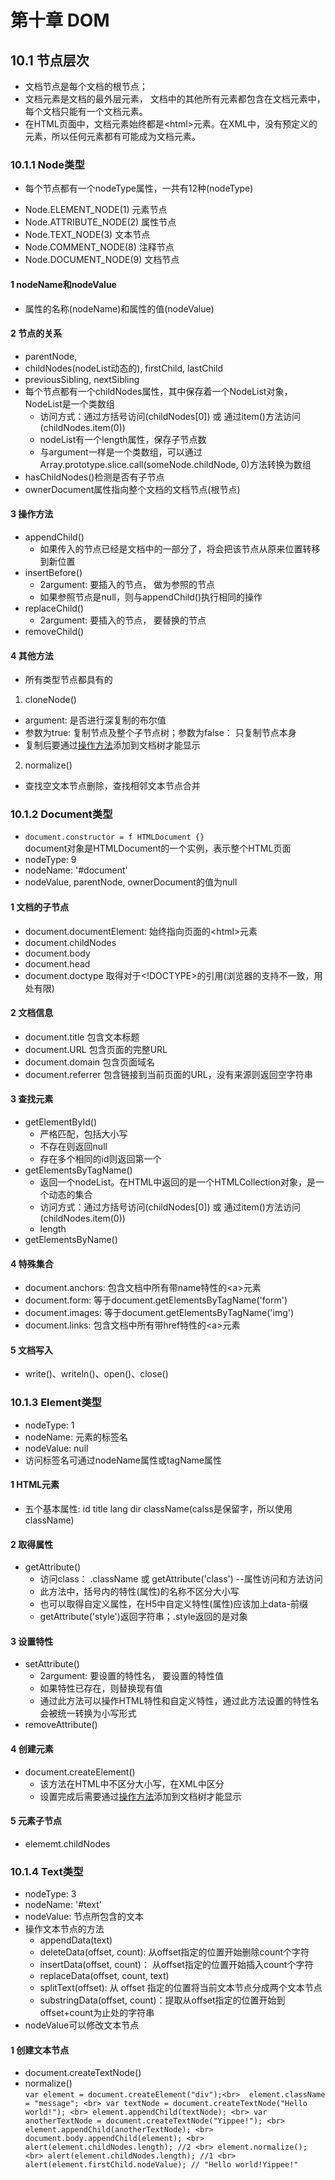 # 第十章 DOM
## 10.1 节点层次
- 文档节点是每个文档的根节点；
- 文档元素是文档的最外层元素， 文档中的其他所有元素都包含在文档元素中，每个文档只能有一个文档元素。
- 在HTML页面中，文档元素始终都是\<html\>元素。在XML中，没有预定义的元素，所以任何元素都有可能成为文档元素。

### 10.1.1 Node类型
- 每个节点都有一个nodeType属性，一共有12种(nodeType)
* Node.ELEMENT_NODE(1)  元素节点
* Node.ATTRIBUTE_NODE(2)  属性节点
* Node.TEXT_NODE(3)  文本节点
* Node.COMMENT_NODE(8)  注释节点
* Node.DOCUMENT_NODE(9)  文档节点
#### 1 nodeName和nodeValue
- 属性的名称(nodeName)和属性的值(nodeValue)
#### 2 节点的关系
- parentNode, 
- childNodes(nodeList动态的), firstChild, lastChild
- previousSibling, nextSibling
- 每个节点都有一个childNodes属性，其中保存着一个NodeList对象，NodeList是一个类数组
  - 访问方式：通过方括号访问(childNodes[0]) 或 通过item()方法访问(childNodes.item(0))
  - nodeList有一个length属性，保存子节点数
  - 与argument一样是一个类数组，可以通过Array.prototype.slice.call(someNode.childNode, 0)方法转换为数组
- hasChildNodes()检测是否有子节点
- ownerDocument属性指向整个文档的文档节点(根节点)
#### 3 操作方法 <a name='操作方法'></a>
- appendChild()
  - 如果传入的节点已经是文档中的一部分了，将会把该节点从原来位置转移到新位置
- insertBefore()
  - 2argument: 要插入的节点， 做为参照的节点
  - 如果参照节点是null，则与appendChild()执行相同的操作
- replaceChild()
  - 2argument: 要插入的节点， 要替换的节点
- removeChild()
#### 4 其他方法
- 所有类型节点都具有的 
1. cloneNode()
  - argument: 是否进行深复制的布尔值
  - 参数为true: 复制节点及整个子节点树；参数为false： 只复制节点本身
  - 复制后要通过<a href="#操作方法">操作方法</a>添加到文档树才能显示
2. normalize()
- 查找空文本节点删除，查找相邻文本节点合并

### 10.1.2 Document类型
- `document.constructor = f HTMLDocument {}`<br>document对象是HTMLDocument的一个实例，表示整个HTML页面
- nodeType: 9
- nodeName: '#document'
- nodeValue, parentNode, ownerDocument的值为null
#### 1 文档的子节点
- document.documentElement: 始终指向页面的\<html\>元素
- document.childNodes
- document.body
- document.head
- document.doctype 取得对于\<!DOCTYPE\>的引用(浏览器的支持不一致，用处有限)
#### 2 文档信息
- document.title  包含文本标题
- document.URL  包含页面的完整URL
- document.domain  包含页面域名
- document.referrer  包含链接到当前页面的URL，没有来源则返回空字符串
#### 3 查找元素
- getElementById()
  - 严格匹配，包括大小写
  - 不存在则返回null
  - 存在多个相同的id则返回第一个
- getElementsByTagName()
  - 返回一个nodeList。在HTML中返回的是一个HTMLCollection对象，是一个动态的集合
  - 访问方式：通过方括号访问(childNodes[0]) 或 通过item()方法访问(childNodes.item(0))
  - length
- getElementsByName()
#### 4 特殊集合
- document.anchors: 包含文档中所有带name特性的\<a\>元素
- document.form: 等于document.getElementsByTagName('form')
- document.images: 等于document.getElementsByTagName('img')
- document.links: 包含文档中所有带href特性的\<a\>元素
#### 5 文档写入
- write()、writeln()、open()、close()

### 10.1.3 Element类型
- nodeType: 1
- nodeName: 元素的标签名
- nodeValue: null
- 访问标签名可通过nodeName属性或tagName属性
#### 1 HTML元素
- 五个基本属性: id title lang dir className(calss是保留字，所以使用className)
#### 2 取得属性
- getAttribute()
  - 访问class： .className 或 getAttribute('class')  --属性访问和方法访问
  - 此方法中，括号内的特性(属性)的名称不区分大小写
  - 也可以取得自定义属性，在H5中自定义特性(属性)应该加上data-前缀
  - getAttribute('style')返回字符串；.style返回的是对象
#### 3 设置特性
- setAttribute()
  - 2argument: 要设置的特性名， 要设置的特性值
  - 如果特性已存在，则替换现有值
  - 通过此方法可以操作HTML特性和自定义特性，通过此方法设置的特性名会被统一转换为小写形式
- removeAttribute()
#### 4 创建元素
- document.createElement()
  - 该方法在HTML中不区分大小写，在XML中区分
  - 设置完成后需要通过<a href="#操作方法">操作方法</a>添加到文档树才能显示
#### 5 元素子节点
- elememt.childNodes

### 10.1.4 Text类型
- nodeType: 3
- nodeName: '#text'
- nodeValue: 节点所包含的文本
- 操作文本节点的方法
  - appendData(text)
  - deleteData(offset, count): 从offset指定的位置开始删除count个字符
  - insertData(offset, count)： 从offset指定的位置开始插入count个字符
  - replaceData(offset, count, text)
  - splitText(offset): 从 offset 指定的位置将当前文本节点分成两个文本节点
  - substringData(offset, count)：提取从offset指定的位置开始到offset+count为止处的字符串
- nodeValue可以修改文本节点
#### 1 创建文本节点
- document.createTextNode()
- normalize()<br>
  `var element = document.createElement("div");<br> 
   element.className = "message"; <br>
   var textNode = document.createTextNode("Hello world!"); <br>
   element.appendChild(textNode); <br>
   var anotherTextNode = document.createTextNode("Yippee!"); <br>
   element.appendChild(anotherTextNode); <br>
   document.body.appendChild(element); <br>
   alert(element.childNodes.length); //2 <br>
   element.normalize(); <br>
   alert(element.childNodes.length); //1 <br>
   alert(element.firstChild.nodeValue); // "Hello world!Yippee!" `

